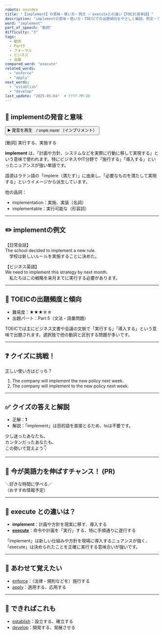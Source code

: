 ```yaml
---
robots: noindex
title: "【implement】の意味・使い方・例文 ― executeとの違い【TOEIC英単語】"
description: "implementの意味・使い方・TOEICでの出題傾向をやさしく解説。例文・クイズ付きでexecuteとの違いもわかりやすく学べます。"
word: "implement"
part_of_speech: "動詞"
difficulty: "3"
tags:
  - 動詞
  - Part5
  - フォーマル
  - ビジネス
  - 会議
compared_word: "execute"
related_words:
  - "enforce"
  - "apply"
next_words:
  - "establish"
  - "develop"
last_update: "2025-05-04"  # YYYY-MM-DD
---
```


## 🔰 implementの発音と意味

<button class="play-audio" onclick="playTTS('implement')">
  <span class="play-audio-main">
    ▶️ 発音を再生　/ˈɪmplɪˌmɛnt/
  </span>
  <span class="play-audio-sub">
    （インプリメント）
  </span>
</button>

[動詞] 実行する、実施する

**implement** は、「計画や方針、システムなどを実際に行動に移して実現する」という意味で使われます。特にビジネスやIT分野で「施行する」「導入する」といったニュアンスが強い単語です。

語源はラテン語の「implere（満たす）」に由来し、「必要なものを満たして実現する」というイメージから派生しています。

他の品詞：  
- implementation：実施、実装（名詞）
- implementable：実行可能な（形容詞）

---

## ✏️ implementの例文

【日常会話】  
The school decided to implement a new rule.  
　学校は新しいルールを実施することに決めた。

【ビジネス英語】  
We need to implement this strategy by next month.  
　私たちはこの戦略を来月までに実行する必要があります。

---

## 🎯 TOEICの出題頻度と傾向

- 難易度：★★★☆☆
- 出題パート：Part 5（文法・語彙問題）

TOEICでは主にビジネス文書や会議の文脈で「実行する」「導入する」という意味で出題されます。選択肢で他の動詞と区別する問題が多いです。

---

## ❓ クイズに挑戦！

正しい使い方はどっち？

1. The company will implement the new policy next week.  
2. The company will implement to the new policy next week.

---

## ✅ クイズの答えと解説

- 正解：**1**
- 解説：「implement」は目的語を直接とるため、toは不要です。

少し迷ったあなたも、  
カンタンだったあなたも、  
この勢いで覚えよう👇️

---

## 🚀 今が英語力を伸ばすチャンス！ (PR)

<div class="info-center">
＼好きな時間に学べる／<br>  
（おすすめ情報予定）
</div>

---

## 🤔  execute との違いは？

- **implement**：計画や方針を現実に移す、導入する
- **[execute](/word/execute)**：命令や計画を「実行」する、特に手順通りに遂行する

「implement」は新しい仕組みや方針を現場に導入するニュアンスが強く、「execute」は決められたことを正確に実行する意味合いが強いです。

---

## 🧩 あわせて覚えたい

- [enforce](/word/enforce)：（法律・規則などを）施行する
- [apply](/word/apply)：適用する、応用する

---

## 📖 できればこれも

- [establish](/word/establish)：設立する、確立する
- [develop](/word/develop)：開発する、発展させる

<!-- cvid: aid02_bid36 -->
